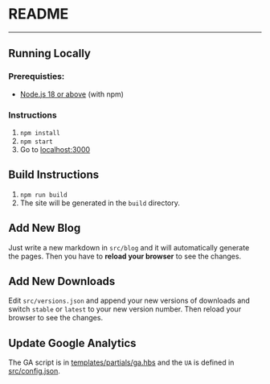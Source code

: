 # README
---

## Running Locally

### Prerequisties:

* [Node.js 18 or above](http://nodejs.org) (with npm)

### Instructions

1. `npm install`
1. `npm start`
1. Go to [localhost:3000](http://localhost:3000)


## Build Instructions

1. `npm run build`
1. The site will be generated in the `build` directory.


## Add New Blog

Just write a new markdown in `src/blog` and it will automatically generate the pages. Then you have to **reload your browser** to see the changes.


## Add New Downloads

Edit `src/versions.json` and append your new versions of downloads and switch `stable` or `latest` to your new version number. Then reload your browser to see the changes.


## Update Google Analytics

The GA script is in [templates/partials/ga.hbs](templates/partials/ga.hbs) and the `UA` is defined in [src/config.json](src/config.json).

